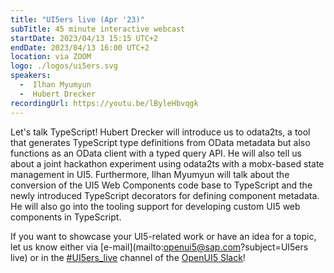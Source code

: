 ```yaml
---
title: "UI5ers live (Apr '23)"
subTitle: 45 minute interactive webcast
startDate: 2023/04/13 15:15 UTC+2
endDate: 2023/04/13 16:00 UTC+2
location: via ZOOM
logo: ./logos/ui5ers.svg
speakers:
  -  Ilhan Myumyun
  -  Hubert Drecker
recordingUrl: https://youtu.be/lByleHbvqgk
---
```

Let's talk TypeScript! Hubert Drecker will introduce us to odata2ts, a tool that generates TypeScript type definitions from OData metadata but also functions as an OData client with a typed query API. He will also tell us about a joint hackathon experiment using odata2ts with a mobx-based state management in UI5. Furthermore, Ilhan Myumyun will talk about the conversion of the UI5 Web Components code base to TypeScript and the newly introduced TypeScript decorators for defining component metadata. He will also go into the tooling support for developing custom UI5 web components in TypeScript.

If you want to showcase your UI5-related work or have an idea for a topic, let us know either via [e-mail](mailto:openui5@sap.com?subject=UI5ers live) or in the 
[#UI5ers_live](https://openui5.slack.com/archives/C01CP60AAN7) channel of the [OpenUI5 Slack](https://ui5-slack-invite.cfapps.eu10.hana.ondemand.com/)!

